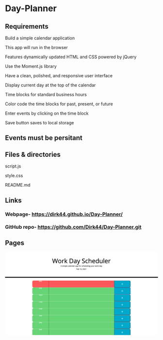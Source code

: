 # Day-Planner

## Requirements
Build a simple calendar application

This app will run in the browser

Features dynamically updated HTML and CSS powered by jQuery

Use the Moment.js library

Have a clean, polished, and responsive user interface

Display current day at the top of the calendar

Time blocks for standard business hours

Color code the time blocks for past, present, or future

Enter events by clicking on the time block

Save button saves to local storage

## Events must be persitant

## Files & directories


script.js

style.css

README.md

## Links

### Webpage- https://dirk44.github.io/Day-Planner/
### GitHub repo- https://github.com/Dirk44/Day-Planner.git

## Pages

![](assets/ScreenShot.png)


